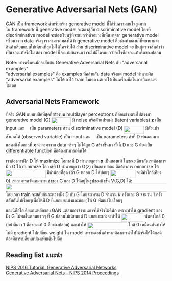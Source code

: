 # Generative Adversarial Nets (GAN)
GAN เป็น framework สำหรับสร้าง generative model ที่ได้รับความสนใจสูงมาก        
ใน framework นี้ generative model จะต้องสู้กับ discriminative model โดยที่ discriminative model จะต้องเรียนรู้ที่จะแยกว่าตัวอย่างที่เห็นมาจาก generative model หรือมาจาก data จริงๆ
เราสามารถมองได้ว่า generative model คือช่างทำของเก๊ที่พยายามจะสินค้าเลียนแบบให้เนียนที่สุดไม่ให้ใครจับได้ ส่วน discriminative model จะเป็นผู้ตรวจสินค้าว่าเป็นของแท้หรือไม่ สอง model นี้จะแข่งกันจนกว่าจะไม่มีใครแยกว่าอะไรคือของแท้หรือของปลอม

Note: บางครั้งคนมักจะสับสน Generative Adversarial Nets  กับ "adversarial examples"                   
"adversarial examples" คือ examples ที่คล้ายกับ data จริงแต่ model ทำนายผิด "adversarial examples" ไม่ได้เอาไว้ train โมเดล แต่เอาไว้เป็นเครื่องมือในการวิเคราะห์โมเดล

## Adversarial Nets Framework
ที่จริง GAN แบบเบสิคที่สุดที่สร้างบน multilayer perceptrons ก็ค่อนข้างตรงไปตรงมา generative model (G) <img src="/notes/GAN/tex/d310df9ad2d3171d4bccde0f9c9054aa.svg?invert_in_darkmode&sanitize=true" align=middle width=60.93771089999999pt height=24.65753399999998pt/> มี noise หรือตัวแปรแฝง (latent variables) **z** เป็น input และ<img src="/notes/GAN/tex/6d30287d7e670ef8e7301003a68b62b1.svg?invert_in_darkmode&sanitize=true" align=middle width=14.54286239999999pt height=22.831056599999986pt/> เป็น parameters ส่วน discriminative model (D) <img src="/notes/GAN/tex/c55ebcdd63e4aef1038201b333945f55.svg?invert_in_darkmode&sanitize=true" align=middle width=63.11241419999999pt height=24.65753399999998pt/> มีตัวแปรสังเกตได้ (observed variable) เป็น input และ<img src="/notes/GAN/tex/6d30287d7e670ef8e7301003a68b62b1.svg?invert_in_darkmode&sanitize=true" align=middle width=14.54286239999999pt height=22.831056599999986pt/> เป็น parameters ค่าที่ D พ่นออกมาาแสดงถึงโอกาสที่ **x** น่าจะมาจาก data จริงๆ ไม่ได้ถูก G สร้างขึ้นมา  ทั้งนี้ D และ G ต้องเป็น [differentiable function](https://en.wikipedia.org/wiki/Differentiable_function) คือต้องสามารถดิฟได้          
                      
เราต้องการฝึก D ให้ maximize โอกาสที่ D ทำนายถูกว่า **x** เป็นของแท้ ในขณะเดียวกันเราต้องการฝึก G ให้ minimize โอกาสที่ D ทำนายถูกว่า G(z) เป็นของปลอม คือต้องการ minimize ให้ <img src="/notes/GAN/tex/a593675f8f5f6f68dc813b5d6f327253.svg?invert_in_darkmode&sanitize=true" align=middle width=124.70782334999997pt height=24.65753399999998pt/> มีค่าน้อยที่สุด  (ถ้า G หลอก D ได้บ่อยๆ <img src="/notes/GAN/tex/62b0b11e3a292c0b86b6bdd71a57bad2.svg?invert_in_darkmode&sanitize=true" align=middle width=77.90404709999999pt height=24.65753399999998pt/> จะมีค่าใกล้เคียง 0) เราสามารถจัดเกมการแข่งของ G และ D ให้อยู่ในรูปของฟังชั่น V(G,D) ได้: <img src="/notes/GAN/tex/da26d345a5550226300bdd13ff0d2267.svg?invert_in_darkmode&sanitize=true" align=middle width=546.36267015pt height=24.65753399999998pt/> โดยเวลา train จะสลับกันระหว่างฝั่ง D กับ G โดยจะเทรน D จำนวน *k* ครั้งและ G จำนวน 1 ครั้งสลับกันไปเรื่อยๆเพื่อให้มี D ที่แยกแยะเก่งและค่อยๆให้ G พัฒนาไปเรื่อยๆ                  

และนี่คือไอเดียแกนหลักของ GAN แต่สมการข้างบนอาจใช้จริงไม่ดีนัก เพราะทำให้ gradient ของฝั่ง G ไม่พอในตอนแรกๆ ที่ G ปลอมไม่เนียนแต่ D แยกแยะเก่งจะทำให้ <img src="/notes/GAN/tex/03f5a46b4b5ec69700c11b93bb3e6bd3.svg?invert_in_darkmode&sanitize=true" align=middle width=68.77179539999999pt height=24.65753399999998pt/> พ่นค่าใกล้ 0 (อย่าลืมว่า 1 คือของแท้ 0 คือของปลอม) และทำให้ <img src="/notes/GAN/tex/a593675f8f5f6f68dc813b5d6f327253.svg?invert_in_darkmode&sanitize=true" align=middle width=124.70782334999997pt height=24.65753399999998pt/> ใกล้ 0 เหมือนกันทำให้ไม่มี  gradient ไปเปลี่ยน weight ใน model  เพราะฉะนั้นถ้าหากต้องการนำไปใช้จริงให้ได้ผลดีต้องมีการเปลี่ยนแปลงเพิ่มเติมไปอีก

## Reading list แนะนำ 
[NIPS 2016 Tutorial: Generative Adversarial Networks](https://arxiv.org/abs/1701.00160)                
[Generative Adversarial Nets - NIPS 2014 Proceedings](https://papers.nips.cc/paper/5423-generative-adversarial-nets.pdf)
